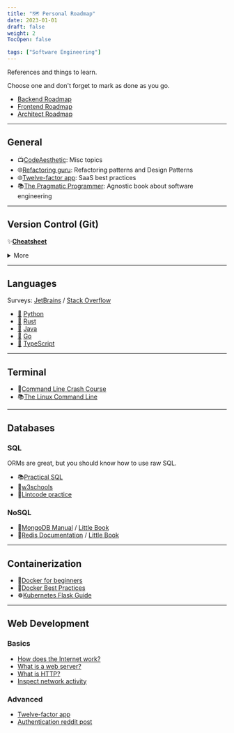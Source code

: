 ```yaml
---
title: "🗺️ Personal Roadmap"
date: 2023-01-01
draft: false
weight: 2
TocOpen: false

tags: ["Software Engineering"]
---
```


References and things to learn.

<!--more-->

Choose one and don't forget to mark as done as you go.

- [Backend Roadmap](https://roadmap.sh/backend/)
- [Frontend Roadmap](https://roadmap.sh/frontend/)
- [Architect Roadmap](https://roadmap.sh/software-architect/)

---

## General

- 📺[CodeAesthetic](https://www.youtube.com/@CodeAesthetic): Misc topics
- 🌐[Refactoring guru](https://refactoring.guru): Refactoring patterns and Design Patterns
- 🌐[Twelve-factor app](https://12factor.net/): SaaS best practices
- 📚[The Pragmatic Programmer](https://pragprog.com/titles/tpp20/the-pragmatic-programmer-20th-anniversary-edition/): Agnostic book about software engineering

---

## Version Control (Git)

✨[**Cheatsheet**](https://training.github.com/downloads/github-git-cheat-sheet/)

<details>
  <summary>More</summary>

- 📺[Git for Poets](https://www.youtube.com/playlist?list=PLRqwX-V7Uu6ZF9C0YMKuns9sLDzK6zoiV)
- 🔒️[Generate and add SSH key](https://docs.github.com/en/authentication/connecting-to-github-with-ssh/adding-a-new-ssh-key-to-your-github-account)
- 📝[Github Quickstart](https://docs.github.com/en/get-started/quickstart/hello-world)
- 🌐[Git Flow](https://nvie.com/posts/a-successful-git-branching-model/) / [Github Flow](https://docs.github.com/en/get-started/quickstart/github-flow)
  / [Gitmoji](https://gitmoji.dev/)
- 💩[Oh Shit, Git!?!](https://ohshitgit.com/)

</details>

---

## Languages

Surveys: [JetBrains](https://www.jetbrains.com/lp/devecosystem-2022/) / [Stack Overflow](https://survey.stackoverflow.co/2022/)

- [💼](https://www.linkedin.com/jobs/search/?keywords=python&location=Spain) [Python](/python)
- [💼](https://www.linkedin.com/jobs/search/?keywords=rust&location=Spain) [Rust](/rust)
- [💼](https://www.linkedin.com/jobs/search/?keywords=java&location=Spain) [Java](/java)
- [💼](https://www.linkedin.com/jobs/search/?keywords=Golang&location=Spain) [Go](/go)
- [💼](https://www.linkedin.com/jobs/search/?keywords=nodejs&location=Spain) [TypeScript](/typescript)

---

## Terminal

- 📝[Command Line Crash Course](https://developer.mozilla.org/en-US/docs/Learn/Tools_and_testing/Understanding_client-side_tools/Command_line)
- 📚[The Linux Command Line](https://nostarch.com/tlcl2)

---

## Databases

### SQL

ORMs are great, but you should know how to use raw SQL.

- 📚[Practical SQL](https://www.practicalsql.com/)
- 📝[w3schools](https://www.w3schools.com/sql/)
- 🥋[Lintcode practice](https://www.lintcode.com/problem/?typeId=3)

### NoSQL

- 📗[MongoDB Manual](https://www.mongodb.com/docs/manual) / [Little Book](https://www.openmymind.net/2011/3/28/The-Little-MongoDB-Book/)
- 📕[Redis Documentation](https://redis.io/docs/data-types/tutorial/) / [Little Book](https://www.openmymind.net/2012/1/23/The-Little-Redis-Book/)

---

## Containerization

- 🐋[Docker for beginners](https://testdriven.io/blog/docker-for-beginners/)
- 🎨[Docker Best Practices](https://testdriven.io/blog/docker-best-practices/)
- ☸️[Kubernetes Flask Guide](https://testdriven.io/blog/running-flask-on-kubernetes/)

---

## Web Development

### Basics

- [How does the Internet work?](https://tutorial.djangogirls.org/en/how_the_internet_works/)
- [What is a web server?](https://developer.mozilla.org/en-US/docs/Learn/Common_questions/What_is_a_web_server)
- [What is HTTP?](https://www.cloudflare.com/en-gb/learning/ddos/glossary/hypertext-transfer-protocol-http/)
- [Inspect network activity](https://developer.chrome.com/docs/devtools/network/)

### Advanced

- [Twelve-factor app](https://12factor.net/)
- [Authentication reddit post](https://www.reddit.com/r/nextjs/comments/svr3zy/authentication_with_nextjs_the_dos_and_donts_and/)
